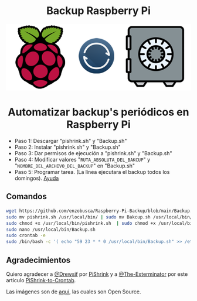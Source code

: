 # <div align="center">Backup Raspberry Pi
<p align="center">
<img src="images/front.png">
</p>

# <div align="center">Automatizar backup's periódicos en Raspberry Pi

* Paso 1: Descargar "pishrink.sh" y "Backup.sh"  
* Paso 2: Instalar "pishrink.sh" y "Backup.sh"
* Paso 3: Dar permisos de ejecución a "pishrink.sh" y "Backup.sh"
* Paso 4: Modificar valores "```RUTA_ABSOLUTA_DEL_BAKCUP```" y "```NOMBRE_DEL_ARCHIVO_DEL_BACKUP```" en "Backup.sh"
* Paso 5: Programar tarea. (La línea ejecutara el backup todos los domingos). <a href="https://crontab.guru" target="_blank">Ayuda</a>
  
## Comandos ##
```bash 
wget https://github.com/enzobusca/Raspberry-Pi-Backup/blob/main/Backup.sh | wget https://github.com/enzobusca/Raspberry-Pi-Backup/blob/main/pishrink.sh
sudo mv pishrink.sh /usr/local/bin/ | sudo mv Bakcup.sh /usr/local/bin/
sudo chmod +x /usr/local/bin/pishrink.sh  | sudo chmod +x /usr/local/bin/Bakcup.sh
sudo nano /usr/local/bin/Backup.sh
sudo crontab -e
sudo /bin/bash -c '( echo "59 23 * * 0 /usr/local/bin/Backup.sh" >> /etc/crontab )'
```
  
## Agradecimientos ##
Quiero agradecer a <a href="https://github.com/Drewsif/" target="_blank">@Drewsif</a> por <a href="https://github.com/Drewsif/PiShrink" target="_blank">PiShrink</a> y a <a href="https://github.com/The-Exterminator" target="_blank">@The-Exterminator</a> por este articulo <a href="https://github.com/The-Exterminator/PiShrink-to-Crontab" target="_blank">PiShrink-to-Crontab</a>.

  Las imágenes son de <a href="https://iconduck.com/" target="_blank">aquí</a>, las cuales son Open Source.
